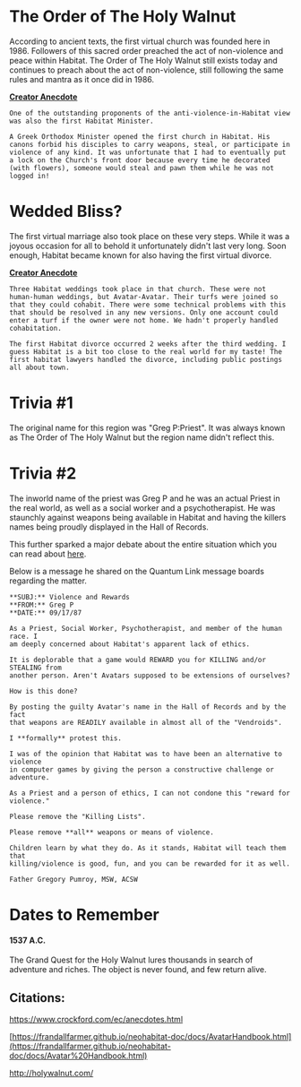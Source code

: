 # The Order of The Holy Walnut


According to ancient texts, the first virtual church was founded here in 1986. Followers of this sacred order preached the act of non-violence and peace within Habitat. The Order of The Holy Walnut still exists today and continues to preach about the act of non-violence, still following the same rules and mantra as it once did in 1986.

**[Creator Anecdote](https://www.crockford.com/ec/anecdotes.html)**
~~~~~
One of the outstanding proponents of the anti-violence-in-Habitat view was also the first Habitat Minister.

A Greek Orthodox Minister opened the first church in Habitat. His canons forbid his disciples to carry weapons, steal, or participate in violence of any kind. It was unfortunate that I had to eventually put a lock on the Church's front door because every time he decorated (with flowers), someone would steal and pawn them while he was not logged in!
~~~~~

# Wedded Bliss?


The first virtual marriage also took place on these very steps. While it was a joyous occasion for all to behold it unfortunately didn't last very long. Soon enough, Habitat became known for also having the first virtual divorce.

**[Creator Anecdote](https://www.crockford.com/ec/anecdotes.html)**
~~~~
Three Habitat weddings took place in that church. These were not human-human weddings, but Avatar-Avatar. Their turfs were joined so that they could cohabit. There were some technical problems with this that should be resolved in any new versions. Only one account could enter a turf if the owner were not home. We hadn't properly handled cohabitation.

The first Habitat divorce occurred 2 weeks after the third wedding. I guess Habitat is a bit too close to the real world for my taste! The first habitat lawyers handled the divorce, including public postings all about town.
~~~~

# Trivia #1
The original name for this region was "Greg P:Priest". It was always known as The Order of The Holy Walnut but the region name didn't reflect this.

# Trivia #2

The inworld name of the priest was Greg P and he was an actual Priest in the real world, as well as a social worker and a psychotherapist. He was staunchly against weapons being available in Habitat and having the killers names being proudly displayed in the Hall of Records.

This further sparked a major debate about the entire situation which you can read about [here](https://github.com/Museum-of-Art-and-Digital-Entertainment/habitat/blob/master/chip/habitat/docs/worldgen/mayhem).

Below is a message he shared on the Quantum Link message boards regarding the matter.

~~~~
**SUBJ:** Violence and Rewards
**FROM:** Greg P
**DATE:** 09/17/87

As a Priest, Social Worker, Psychotherapist, and member of the human race. I
am deeply concerned about Habitat's apparent lack of ethics.

It is deplorable that a game would REWARD you for KILLING and/or STEALING from
another person. Aren't Avatars supposed to be extensions of ourselves?

How is this done?

By posting the guilty Avatar's name in the Hall of Records and by the fact
that weapons are READILY available in almost all of the "Vendroids".

I **formally** protest this.

I was of the opinion that Habitat was to have been an alternative to violence
in computer games by giving the person a constructive challenge or adventure.

As a Priest and a person of ethics, I can not condone this "reward for
violence."

Please remove the "Killing Lists".

Please remove **all** weapons or means of violence.

Children learn by what they do. As it stands, Habitat will teach them that
killing/violence is good, fun, and you can be rewarded for it as well.

Father Gregory Pumroy, MSW, ACSW
~~~~


# Dates to Remember
#### 1537 A.C.
The Grand Quest for the Holy Walnut lures thousands in search of adventure and riches. The object is never found, and few return alive.

## Citations:
https://www.crockford.com/ec/anecdotes.html

[https://frandallfarmer.github.io/neohabitat-doc/docs/AvatarHandbook.html](https://frandallfarmer.github.io/neohabitat-doc/docs/Avatar%20Handbook.html)

http://holywalnut.com/
